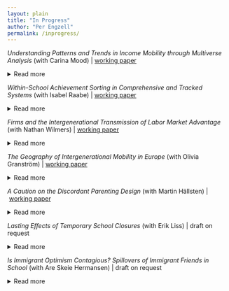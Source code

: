 ```yaml
---
layout: plain
title: "In Progress"
author: "Per Engzell"
permalink: /inprogress/
---
```


*Understanding Patterns and Trends in Income Mobility through Multiverse Analysis* (with Carina Mood) | [working paper](https://osf.io/preprints/socarxiv/gd2t6)
<details>
<summary>Read more</summary>
Rising inequalities in rich countries have led to concerns that the economic ladder is getting harder to climb. Yet, research on trends in intergenerational income mobility finds conflicting results. To better understand this variation, we adopt a multiverse approach that estimates trends over 82,944 different definitions of income mobility, varying how and for whom income is measured. Our analysis draws on comprehensive register data for Swedish cohorts born 1958–1977 and their parents. We find that income mobility has declined but for reasons neglected by previous research: improved gender equality in the labor market raises intergenerational persistence in women's earnings and the household incomes of both men and women. Dominant theories that focus on childhood investments have blinded researchers to this development. Methodologically, we show how multiverse analysis can be used with abduction—inference to the best explanation—to improve theory building in social science. 
</details>

*Within-School Achievement Sorting in Comprehensive and Tracked Systems* (with Isabel Raabe) | [working paper](https://osf.io/preprints/socarxiv/x6cbt)
<details>
<summary>Read more</summary>
Why do inequalities in schooling persist, even in relatively egalitarian school systems? This paper examines within-school sorting as an explanation. We use classroom data on friendship networks in 480 European secondary schools, and contrast comprehensive (England, Sweden) and tracked systems (Germany, Netherlands). Our question is to what extent comprehensive systems reduce achievement sorting at the level of (a) schools, (b) classrooms, and (c) friendships. Between-school variance in achievement is lower in comprehensive systems. However, this is counterbalanced by greater sorting within schools, between classrooms and, especially, in friendship networks. Still, comprehensive schools create more equal environments for two reasons. First, the difference in between-school sorting is larger than the difference in within-school sorting. Second, within-school sorting is less strongly related to social background characteristics. These findings help explain both why comprehensive schools produce more equal outcomes, and how substantial inequality can nevertheless persist.
</details>

*Firms and the Intergenerational Transmission of Labor Market Advantage* (with Nathan Wilmers) | [working paper](https://osf.io/preprints/socarxiv/mv3e9)
<details>
<summary>Read more</summary>
Pay inequality stems both from firm pay-setting and from workers' individual characteristics. Yet, intergenerational mobility research focuses on transmission of individual traits, and has failed to test how firms shape the inheritance of inequality. We study this question using three decades of Swedish population register data, and decompose the intergenerational earnings correlation into firm pay premiums and worker effects. One quarter of the intergenerational earnings correlation at midlife is explained by sorting between firms with unequal pay. Employer or industry inheritance account for a small share of this firm-based earnings transmission. Instead, high-education and high-occupation workers disproportionately land at high-paying firms. Parental referral networks and the inheritance of industry and labor market context play a supplementary role. As workers with high-education or high-status jobs are increasingly also employed at high paying firms, firm sorting could become increasingly important to intergenerational earnings transmission.
</details>

*The Geography of Intergenerational Mobility in Europe* (with Olivia Granström) | [working paper](https://osf.io/preprints/socarxiv/gzwha)
<details>
<summary>Read more</summary>
How do opportunities for intergenerational mobility depend on the place where you live? We address this question using European Social Survey data, studying the association in occupational rank and social class between parents and children, and how it varies by region. Both ways of measuring occupational mobility produce similar results but there is a clear distinction between upward mobility, largely driven by structural change, and relative mobility which is thought to closer reflect (in)equality of opportunity. Capital regions are hubs of absolute upward, but not always relative, mobility. Absolute upward mobility is correlated with a range of human capital, labor market, demographic, and socio-spatial characteristics. By contrast, the only robust predictor of relative mobility is income differences between social classes. More inequality entails less mobility, and this relationship holds within countries.
</details>

*A Caution on the Discordant Parenting Design* (with Martin Hällsten) | [working paper](https://osf.io/preprints/socarxiv/rx4z6)
<details>
<summary>Read more</summary>
Recent studies use family fixed effects to estimate the influence of parental characteristics on children, a practice we call the “discordant parenting design”. This approach is valid only if treatment effects are equal within and between families. This assumption is mostly not informed by relevant theory and, we argue, unlikely to hold in practice. In addition, within-family confounding, reverse causality, and selection into identification complicate the interpretation of these studies further. We discuss three applied examples—the effects of parenting, family income, and neighborhood context—and provide some general guidance. To avoid misinterpretation, researchers should have a strong grasp of the variance that enters into estimation, and not just the potential confounders that a given strategy is designed to deal with.
</details>

*Lasting Effects of Temporary School Closures* (with Erik Liss)
| draft on request
<details>
<summary>Read more</summary>
During the recent pandemic, unanticipated school closures  have led to short-run deficits in student learning around the world. Less is known about the long-run consequences of such learning deficits. We shed light on this question using a 1989 teacher strike that forced schools in 44 Swedish municipalities to close over a period of 4–5 weeks. We implement a difference-in-differences design, comparing treated and untreated municipalities using various matching and weighting estimators. In the short run, students experienced a reduction in Grade Point Averages (GPA) of about 2 percentile points (0.05 SD). This effect is driven by boys from disadvantaged homes, and persists up to 5 years after the strike. In the long run, exposed students experienced a 1.8% reduction in earnings, and this effect is larger in disadvantaged groups. Our results suggest that school closures can have lasting effects on human capital and intergenerational mobility, unless action is take to mitigate their harm. 
</details>

*Is Immigrant Optimism Contagious? Spillovers of Immigrant Friends in School* (with Are Skeie Hermansen)
| draft on request
<details>
<summary>Read more</summary>
Is academic achievement affected by the presence of immigrant peers? Previous work mostly suggests no but, we argue, has been misguided on two accounts. First, it focused on aggregate social settings such as schools, while social interactions unfold in more intimate settings. Secondly, it assumed that immigrant peers would harm performance, ignoring their often high aspirations. We use a combination of administrative and sociometric network data from Sweden, and develop methods that let us estimate causal effects of immigrant peers at the level of (i) schools, (ii) classrooms, and (iii) friendship networks. We find little influence at the aggregate level but a strong and positive impact of immigrant peers in the same classroom and of immigrant friends. Existing studies may have mistaken both the sign and the magnitude of immigrant influence.
</details>

